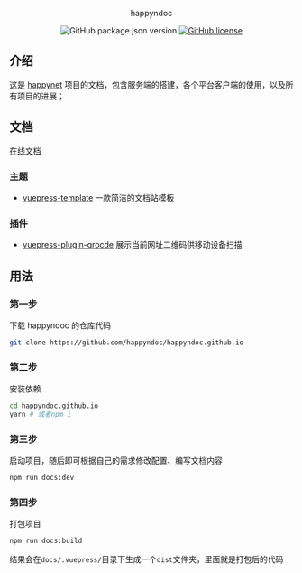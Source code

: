 <div align="center">

happyndoc

![GitHub package.json version](https://img.shields.io/github/package-json/v/happyndoc/happyndoc.github.io?style=flat-square)
[![GitHub license](https://img.shields.io/github/license/happyndoc/happyndoc.github.io?style=flat-square)](https://github.com/happyndoc/happyndoc.github.io)
</div>


## 介绍

这是 [happynet](https://happyn.net) 项目的文档，包含服务端的搭建，各个平台客户端的使用，以及所有项目的进展；


## 文档

[在线文档](https://happyndoc.github.io)


### 主题

- [vuepress-template](https://github.com/openHacking/vuepress-template) 一款简洁的文档站模板

### 插件

- [vuepress-plugin-qrocde](https://github.com/openHacking/vuepress-plugin-qrcode) 展示当前网址二维码供移动设备扫描

## 用法

### 第一步

下载 happyndoc 的仓库代码
```sh
git clone https://github.com/happyndoc/happyndoc.github.io
```

### 第二步

安装依赖
```sh
cd happyndoc.github.io
yarn # 或者npm i
```

### 第三步

启动项目，随后即可根据自己的需求修改配置、编写文档内容
```sh
npm run docs:dev
```

### 第四步

打包项目
```sh
npm run docs:build
```
结果会在`docs/.vuepress/`目录下生成一个`dist`文件夹，里面就是打包后的代码
